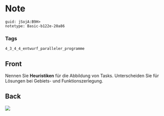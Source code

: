 # Note
```
guid: jSojA:B9H>
notetype: Basic-b122e-20a86
```

### Tags
```
4_3_4_4_entwurf_paralleler_programme
```

## Front
Nennen Sie <b>Heuristiken</b> für die Abbildung von Tasks.
Unterscheiden Sie für Lösungen bei Gebiets- und Funktionszerlegung.

## Back
<img src="paste-20d3b063dcfff1f1ffc8d0515d03f4cf529b97d8.jpg">
